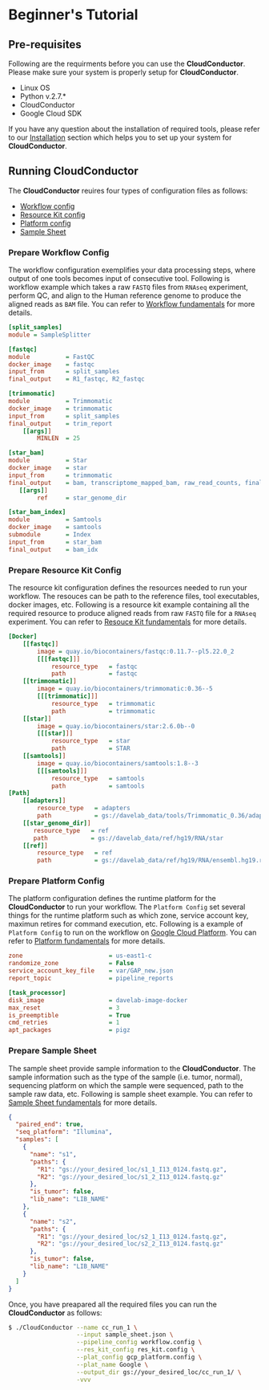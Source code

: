 # Beginner's Tutorial

## Pre-requisites
Following are the requirments before you can use the **CloudConductor**. Please make sure your system is properly 
setup for **CloudConductor**.
  * Linux OS
  * Python v.2.7.*
  * CloudConductor
  * Google Cloud SDK
  
If you have any question about the installation of required tools, please refer to our [Installation] section which 
helps you to set up your system for **CloudConductor**.

## Running **CloudConductor**

The **CloudConductor** reuires four types of configuration files as follows:
  * [Workflow config](#prepare-workflow-config)
  * [Resource Kit config](#prepare-resource-kit-config)
  * [Platform config](#prepare-platform-config)
  * [Sample Sheet](#prepare-sample-sheet)

### Prepare Workflow Config
The workflow configuration exemplifies your data processing steps, where output of one tools becomes input of 
consecutive tool. Following is workflow example which takes a raw `FASTQ` files from `RNAseq` experiment, perform 
QC, and align to the Human reference genome to produce the aligned reads as `BAM` file. You can refer to [Workflow 
fundamentals] for more details.

```ini
[split_samples]
module = SampleSplitter

[fastqc]
module          = FastQC
docker_image    = fastqc
input_from      = split_samples
final_output    = R1_fastqc, R2_fastqc

[trimmomatic]
module          = Trimmomatic
docker_image    = trimmomatic
input_from      = split_samples
final_output    = trim_report
    [[args]]
        MINLEN  = 25

[star_bam]
module          = Star
docker_image    = star
input_from      = trimmomatic
final_output    = bam, transcriptome_mapped_bam, raw_read_counts, final_log
   [[args]]
        ref     = star_genome_dir

[star_bam_index]
module          = Samtools
docker_image    = samtools
submodule       = Index
input_from      = star_bam
final_output    = bam_idx
```

### Prepare Resource Kit Config
The resource kit configuration defines the resources needed to run your workflow. The resouces can be path to the 
reference files, tool executables, docker images, etc. Following is a resource kit example containing all the required
 resource to produce aligned reads from raw `FASTQ` file for a `RNAseq` experiment. You can refer to [Resouce Kit 
fundamentals] for more details.

```ini
[Docker]
    [[fastqc]]
        image = quay.io/biocontainers/fastqc:0.11.7--pl5.22.0_2
        [[[fastqc]]]
            resource_type   = fastqc
            path            = fastqc
    [[trimmomatic]]
        image = quay.io/biocontainers/trimmomatic:0.36--5
        [[[trimmomatic]]]
            resource_type   = trimmomatic
            path            = trimmomatic
    [[star]]
        image = quay.io/biocontainers/star:2.6.0b--0
        [[[star]]]
            resource_type   = star
            path            = STAR
    [[samtools]]
        image = quay.io/biocontainers/samtools:1.8--3
        [[[samtools]]]
            resource_type   = samtools
            path            = samtools
[Path]
    [[adapters]]
        resource_type   = adapters
        path            = gs://davelab_data/tools/Trimmomatic_0.36/adapters/adapters.fa
    [[star_genome_dir]]
       resource_type   = ref
       path            = gs://davelab_data/ref/hg19/RNA/star
    [[ref]]
        resource_type   = ref
        path            = gs://davelab_data/ref/hg19/RNA/ensembl.hg19.release84.fa
```

### Prepare Platform Config
The platform configuration defines the runtime platform for the **CloudConductor** to run your workflow. The 
`Platform Config` set several things for the runtime platform such as which zone, service account key, maximun 
retires for command execution, etc. Following is a example of `Platform Config` to run on the workflow on [Google Cloud 
Platform]. You can refer to [Platform fundamentals] for more details.

```ini
zone                        = us-east1-c
randomize_zone              = False
service_account_key_file    = var/GAP_new.json
report_topic                = pipeline_reports

[task_processor]
disk_image                  = davelab-image-docker
max_reset                   = 3
is_preemptible              = True
cmd_retries                 = 1
apt_packages                = pigz
```

### Prepare Sample Sheet
The sample sheet provide sample information to the **CloudConductor**. The sample information such as the 
type of the sample (i.e. tumor, normal), sequencing platform on which the sample were sequenced, path to the sample 
raw data, etc. Following is sample sheet example. You can refer to [Sample Sheet fundamentals] for more details.

```json
{
  "paired_end": true,
  "seq_platform": "Illumina",
  "samples": [
    {
      "name": "s1",
      "paths": {
        "R1": "gs://your_desired_loc/s1_1_I13_0124.fastq.gz",
        "R2": "gs://your_desired_loc/s1_2_I13_0124.fastq.gz"
      },
      "is_tumor": false,
      "lib_name": "LIB_NAME"
    },
    {
      "name": "s2",
      "paths": {
        "R1": "gs://your_desired_loc/s2_1_I13_0124.fastq.gz",
        "R2": "gs://your_desired_loc/s2_2_I13_0124.fastq.gz"
      },
      "is_tumor": false,
      "lib_name": "LIB_NAME"
    }
  ]
}
```

Once, you have preapared all the required files you can run the **CloudConductor** as follows:

```bash
$ ./CloudConductor --name cc_run_1 \
                   --input sample_sheet.json \
                   --pipeline_config workflow.config \
                   --res_kit_config res_kit.config \
                   --plat_config gcp_platform.config \
                   --plat_name Google \
                   --output_dir gs://your_desired_loc/cc_run_1/ \
                   -vvv
```

[Installation]: installation.html
[Workflow fundamentals]: ../fundamentals/creating_a_workflow.html
[Resouce Kit fundamentals]: ../fundamentals/creating_a_resource_kit.html
[Platform fundamentals]: ../fundamentals/defining_the_runtime_platform.html
[Sample Sheet fundamentals]: ../fundamentals/creating_a_sample_sheet.html
[Google Cloud Platform]: https://cloud.google.com/
